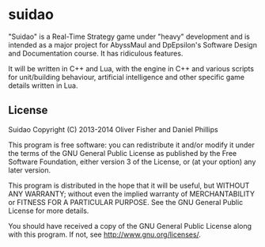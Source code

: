 suidao
======

"Suidao" is a Real-Time Strategy game under "heavy" development and is
intended as a major project for AbyssMaul and DpEpsilon's Software
Design and Documentation course. It has ridiculous features.

It will be written in C++ and Lua, with the engine in C++ and various
scripts for unit/building behaviour, artificial intelligence and other
specific game details written in Lua.

License
-------

Suidao Copyright (C) 2013-2014  Oliver Fisher and Daniel Phillips

This program is free software: you can redistribute it and/or modify
it under the terms of the GNU General Public License as published by
the Free Software Foundation, either version 3 of the License, or
(at your option) any later version.

This program is distributed in the hope that it will be useful,
but WITHOUT ANY WARRANTY; without even the implied warranty of
MERCHANTABILITY or FITNESS FOR A PARTICULAR PURPOSE.  See the
GNU General Public License for more details.

You should have received a copy of the GNU General Public License
along with this program.  If not, see <http://www.gnu.org/licenses/>.
